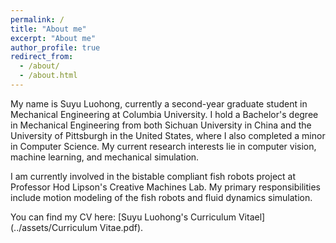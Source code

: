 ```yaml
---
permalink: /
title: "About me"
excerpt: "About me"
author_profile: true
redirect_from: 
  - /about/
  - /about.html
---
```


My name is Suyu Luohong, currently a second-year graduate student in Mechanical Engineering at Columbia University. I hold a Bachelor's degree in Mechanical Engineering from both Sichuan University in China and the University of Pittsburgh in the United States, where I also completed a minor in Computer Science. My current research interests lie in computer vision, machine learning, and mechanical simulation.

I am currently involved in the bistable compliant fish robots project at Professor Hod Lipson's Creative Machines Lab. My primary responsibilities include motion modeling of the fish robots and fluid dynamics simulation.

You can find my CV here: [Suyu Luohong's Curriculum Vitael](../assets/Curriculum Vitae.pdf).
